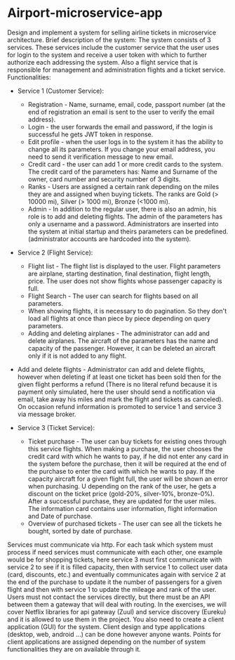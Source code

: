 # Airport-microservice-app

Design and implement a system for selling airline tickets in microservice architecture.
Brief description of the system:
The system consists of 3 services. These services include the customer service that the user uses for
login to the system and receive a user token with which to further authorize each
addressing the system. Also a flight service that is responsible for management and administration
flights and a ticket service.
Functionalities:
- Service 1 (Customer Service):
  - Registration - Name, surname, email, code, passport number (at the end of registration
an email is sent to the user to verify the email address).
  - Login - the user forwards the email and password, if the login is successful he gets JWT
token in response.
  - Edit profile - when the user logs in to the system it has the ability to change
all its parameters. If you change your email address, you need to send it
verification message to new email.
  - Credit card - the user can add 1 or more credit cards to the system.
The credit card of the parameters has: Name and Surname of the owner, card number and
security number of 3 digits.
  - Ranks - Users are assigned a certain rank depending on the miles they are
and assigned when buying tickets. The ranks are Gold (> 10000 mi), Silver
(> 1000 mi), Bronze (<1000 mi).
  - Admin - In addition to the regular user, there is also an admin, his role is to add and
deleting flights. The admin of the parameters has only a username and a password.
Administrators are inserted into the system at initial startup and theirs
parameters can be predefined. (administrator accounts are hardcoded
into the system).

- Service 2 (Flight Service):
  - Flight list - The flight list is displayed to the user. Flight parameters are airplane,
starting destination, final destination, flight length, price. The user does not
show flights whose passenger capacity is full.
  - Flight Search - The user can search for flights based on all
parameters.
  - When showing flights, it is necessary to do pagination. So they don't load
all flights at once than piece by piece depending on query parameters.
  - Adding and deleting airplanes - The administrator can add and delete airplanes.
The aircraft of the parameters has the name and capacity of the passenger. However, it can be deleted
an aircraft only if it is not added to any flight.
- Add and delete flights - Administrator can add and delete flights,
however when deleting if at least one ticket has been sold then for
the given flight performs a refund (There is no literal refund because it is
payment only simulated, here the user should send a notification via
email, take away his miles and mark the flight and tickets as canceled). On occasion
refund information is promoted to service 1 and service 3 via
message broker.

- Service 3 (Ticket Service):
  - Ticket purchase - The user can buy tickets for existing ones through this service
flights. When making a purchase, the user chooses the credit card with which he wants to pay,
if he did not enter any card in the system before the purchase, then it will be required
at the end of the purchase to enter the card with which he wants to pay. If the capacity
aircraft for a given flight full, the user will be shown an error when purchasing. U
depending on the rank of the user, he gets a discount on the ticket price (gold-20%,
silver-10%, bronze-0%). After a successful purchase, they are updated for the user
miles. The information card contains user information, flight information and
Date of purchase.
  - Overview of purchased tickets - The user can see all the tickets he bought,
sorted by date of purchase.

Services must communicate via http. For each task which system must process if
need services must communicate with each other, one example would be for shopping
tickets, here service 3 must first communicate with service 2 to see if it is filled
capacity, then with service 1 to collect user data (card, discounts, etc.) and
eventually communicates again with service 2 at the end of the purchase to update it
the number of passengers for a given flight and then with service 1 to update the mileage and rank of the user.
Users must not contact the services directly, but there must be an API between them
a gateway that will deal with routing. In the exercises, we will cover Netflix libraries for
api gateway (Zuul) and service discovery (Eureku) and it is allowed to use them in the project.
You also need to create a client application (GUI) for the system. Client design and type
applications (desktop, web, android ...) can be done however anyone wants. Points for
client applications are assigned depending on the number of system functionalities they are on
available through it. 
